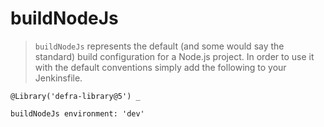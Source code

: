 # buildNodeJs

> `buildNodeJs` represents the default (and some would say the standard)
  build configuration for a Node.js project. In order to use it with the
  default conventions simply add the following to your Jenkinsfile.

```
@Library('defra-library@5') _

buildNodeJs environment: 'dev'
```
